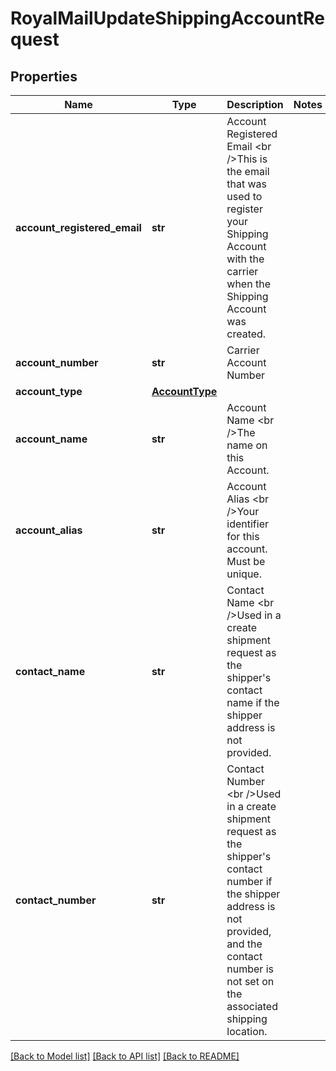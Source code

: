 # RoyalMailUpdateShippingAccountRequest

## Properties
Name | Type | Description | Notes
------------ | ------------- | ------------- | -------------
**account_registered_email** | **str** | Account Registered Email &lt;br /&gt;This is the email that was used to register your Shipping Account with the carrier when the Shipping Account was created. | 
**account_number** | **str** | Carrier Account Number | 
**account_type** | [**AccountType**](AccountType.md) |  | 
**account_name** | **str** | Account Name &lt;br /&gt;The name on this Account. | 
**account_alias** | **str** | Account Alias &lt;br /&gt;Your identifier for this account. Must be unique. | 
**contact_name** | **str** | Contact Name &lt;br /&gt;Used in a create shipment request as the shipper&#x27;s contact name if the shipper address is not provided. | 
**contact_number** | **str** | Contact Number &lt;br /&gt;Used in a create shipment request as the shipper&#x27;s contact number if the shipper address is not provided, and the contact number is not set on the associated shipping location. | 

[[Back to Model list]](../README.md#documentation-for-models) [[Back to API list]](../README.md#documentation-for-api-endpoints) [[Back to README]](../README.md)

